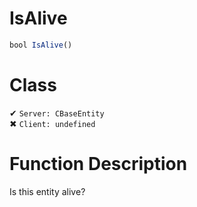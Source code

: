 # IsAlive
```js	
bool IsAlive()
```
# Class
✔ `Server: CBaseEntity`  
✖ `Client: undefined`  

# Function Description
Is this entity alive?
